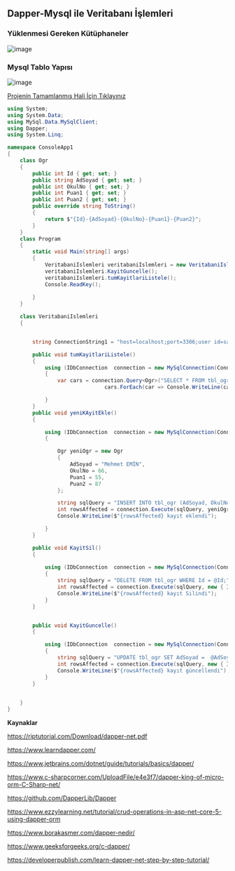 ## Dapper-Mysql ile Veritabanı İşlemleri ##

### Yüklenmesi Gereken Kütüphaneler ###

![image](https://user-images.githubusercontent.com/28144917/156490303-cff9c336-98da-4d58-a953-88e8a69664b4.png)


### Mysql Tablo Yapısı ###

![image](https://user-images.githubusercontent.com/28144917/156490264-64cfc5eb-b6ec-4e5f-a67f-119773b640f5.png)

[Projenin Tamamlanmış Hali İçin Tıklayınız](https://github.com/sahinmansuroglu/NtpDersiDonem2/files/8174746/CalisanPRoje.zip)

```csharp 
using System;
using System.Data;
using MySql.Data.MySqlClient;
using Dapper;
using System.Linq;

namespace ConsoleApp1
{
    class Ogr
    {
        public int Id { get; set; }
        public string AdSoyad { get; set; }
        public int OkulNo { get; set; }
        public int Puan1 { get; set; }
        public int Puan2 { get; set; }
        public override string ToString()
        {
            return $"{Id}-{AdSoyad}-{OkulNo}-{Puan1}-{Puan2}";
        }
    }
    class Program
    {
        static void Main(string[] args)
        {
            VeritabaniIslemleri veritabaniIslemleri = new VeritabaniIslemleri();
            veritabaniIslemleri.KayitGuncelle();
            veritabaniIslemleri.tumKayitlariListele();
            Console.ReadKey();
           
        }
    }

    class VeritabaniIslemleri
    {


        string ConnectionString1 = "host=localhost;port=3306;user id=sahin;password=1234;database=eokul;";

        public void tumKayitlariListele()
        {
            using (IDbConnection  connection = new MySqlConnection(ConnectionString1))
            {
                var cars = connection.Query<Ogr>("SELECT * FROM tbl_ogr  ; ").ToList();
                               cars.ForEach(car => Console.WriteLine(car));

            }
        }
        public void yeniKAyitEkle()
        {

            using (IDbConnection  connection = new MySqlConnection(ConnectionString1))
            {

                Ogr yeniOgr = new Ogr
                {
                    AdSoyad = "Mehmet EMİN",
                    OkulNo = 66,
                    Puan1 = 55,
                    Puan2 = 87
                };

                string sqlQuery = "INSERT INTO tbl_ogr (AdSoyad, OkulNo,Puan1,Puan2) VALUES(@AdSoyad, @OkulNo,@Puan1,@Puan2)";
                int rowsAffected = connection.Execute(sqlQuery, yeniOgr);
                Console.WriteLine($"{rowsAffected} kayıt eklendi");

            }
        }

        public void KayitSil()
        {
         
            using (IDbConnection  connection = new MySqlConnection(ConnectionString1))
            {
                string sqlQuery = "DELETE FROM tbl_ogr WHERE Id = @Id;";
                int rowsAffected = connection.Execute(sqlQuery, new { Id = 3 });
                Console.WriteLine($"{rowsAffected} kayıt Silindi");
            }
        }


        public void KayitGuncelle()
        {

            using (IDbConnection  connection = new MySqlConnection(ConnectionString1))
            {
                string sqlQuery = "UPDATE tbl_ogr SET AdSoyad =  @AdSoyad WHERE Id = @Id;";
                int rowsAffected = connection.Execute(sqlQuery, new { Id = 2, AdSoyad = "Şahin MANSUROĞLU" });
                Console.WriteLine($"{rowsAffected} kayıt güncellendi");
            }
        }
        

    }
}

```
**Kaynaklar**

https://riptutorial.com/Download/dapper-net.pdf

https://www.learndapper.com/

https://www.jetbrains.com/dotnet/guide/tutorials/basics/dapper/

https://www.c-sharpcorner.com/UploadFile/e4e3f7/dapper-king-of-micro-orm-C-Sharp-net/

https://github.com/DapperLib/Dapper

https://www.ezzylearning.net/tutorial/crud-operations-in-asp-net-core-5-using-dapper-orm

https://www.borakasmer.com/dapper-nedir/

https://www.geeksforgeeks.org/c-dapper/

https://developerpublish.com/learn-dapper-net-step-by-step-tutorial/
